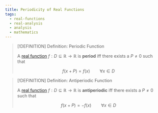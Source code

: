 ```yaml
---
title: Periodicity of Real Functions
tags:
  - real-functions
  - real-analysis
  - analysis
  - mathematics
---
```



>[!DEFINITION] Definition: Periodic Function
>
>A [real function](./index.md) $f: D \subseteq \mathbb{R} \to \mathbb{R}$ is **period** iff there exists a $P \ne 0$ such that
>
>$$
>f(x + P) = f(x) \qquad \forall x \in D
>$$
>

>[!DEFINITION] Definition: Antiperiodic Function
>
>A [real function](./index.md) $f: D \subseteq \mathbb{R} \to \mathbb{R}$ is **antiperiodic** iff there exists a $P \ne 0$ such that
>
>$$
>f(x+P) = -f(x) \qquad \forall x \in D
>$$
>